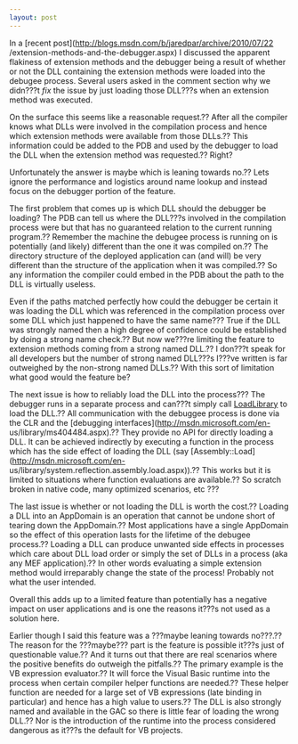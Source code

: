 ```yaml
---
layout: post
---
```

In a [recent post](http://blogs.msdn.com/b/jaredpar/archive/2010/07/22
/extension-methods-and-the-debugger.aspx) I discussed the apparent flakiness
of extension methods and the debugger being a result of whether or not the DLL
containing the extension methods were loaded into the debugee process.
Several users asked in the comment section why we didn???t _fix_ the issue by
just loading those DLL???s when an extension method was executed.

On the surface this seems like a reasonable request.?? After all the compiler
knows what DLLs were involved in the compilation process and hence which
extension methods were available from those DLLs.?? This information could be
added to the PDB and used by the debugger to load the DLL when the extension
method was requested.?? Right?

Unfortunately the answer is maybe which is leaning towards no.?? Lets ignore
the performance and logistics around name lookup and instead focus on the
debugger portion of the feature.

The first problem that comes up is which DLL should the debugger be loading?
The PDB can tell us where the DLL???s involved in the compilation process were
but that has no guaranteed relation to the current running program.?? Remember
the machine the debugee process is running on is potentially (and likely)
different than the one it was compiled on.?? The directory structure of the
deployed application can (and will) be very different than the structure of
the application when it was compiled.?? So any information the compiler could
embed in the PDB about the path to the DLL is virtually useless.

Even if the paths matched perfectly how could the debugger be certain it was
loading the DLL which was referenced in the compilation process over some DLL
which just happened to have the same name??? True if the DLL was strongly named
then a high degree of confidence could be established by doing a strong name
check.?? But now we???re limiting the feature to extension methods coming from a
strong named DLL.?? I don???t speak for all developers but the number of strong
named DLL???s I???ve written is far outweighed by the non-strong named DLLs.?? With
this sort of limitation what good would the feature be?

The next issue is how to reliably load the DLL into the process??? The debugger
runs in a separate process and can???t simply call
[LoadLibrary](http://msdn.microsoft.com/en-us/library/ms684175.aspx) to load
the DLL.?? All communication with the debuggee process is done via the CLR and
the [debugging interfaces](http://msdn.microsoft.com/en-
us/library/ms404484.aspx).?? They provide no API for directly loading a DLL.
It can be achieved indirectly by executing a function in the process which has
the side effect of loading the DLL (say
[Assembly::Load](http://msdn.microsoft.com/en-
us/library/system.reflection.assembly.load.aspx)).?? This works but it is
limited to situations where function evaluations are available.?? So scratch
broken in native code, many optimized scenarios, etc ???

The last issue is whether or not loading the DLL is worth the cost.?? Loading a
DLL into an AppDomain is an operation that cannot be undone short of tearing
down the AppDomain.?? Most applications have a single AppDomain so the effect
of this operation lasts for the lifetime of the debugee process.?? Loading a
DLL can produce unwanted side effects in processes which care about DLL load
order or simply the set of DLLs in a process (aka any MEF application).?? In
other words evaluating a simple extension method would irreparably change the
state of the process! Probably not what the user intended.

Overall this adds up to a limited feature than potentially has a negative
impact on user applications and is one the reasons it???s not used as a solution
here.

Earlier though I said this feature was a ???maybe leaning towards no???.?? The
reason for the ???maybe??? part is the feature is possible it???s just of
questionable value.?? And it turns out that there are real scenarios where the
positive benefits do outweigh the pitfalls.?? The primary example is the VB
expression evaluator.?? It will force the Visual Basic runtime into the process
when certain compiler helper functions are needed.?? These helper function are
needed for a large set of VB expressions (late binding in particular) and
hence has a high value to users.?? The DLL is also strongly named and available
in the GAC so there is little fear of loading the wrong DLL.?? Nor is the
introduction of the runtime into the process considered dangerous as it???s the
default for VB projects.

